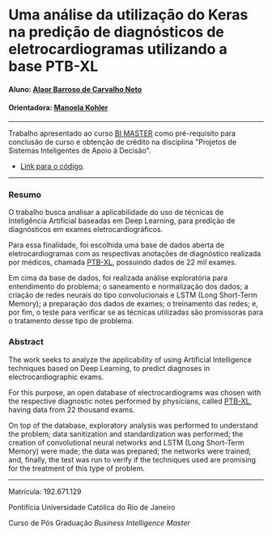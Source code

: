 # Uma análise da utilização do Keras na predição de diagnósticos de eletrocardiogramas utilizando a base PTB-XL

#### Aluno: [Alaor Barroso de Carvalho Neto](https://github.com/alaorneto)
#### Orientadora: [Manoela Kohler](https://github.com/manoelakohler)

---

Trabalho apresentado ao curso [BI MASTER](https://ica.puc-rio.ai/bi-master) como pré-requisito para conclusão de curso e obtenção de crédito na disciplina "Projetos de Sistemas Inteligentes de Apoio à Decisão".

- [Link para o código](ptbxl/notebook.ipynb). 


---

### Resumo


O trabalho busca analisar a aplicabilidade do uso de técnicas de Inteligência Artificial baseadas em Deep Learning, para predição de diagnósticos em exames eletrocardiográficos.

Para essa finalidade, foi escolhida uma base de dados aberta de eletrocardiogramas com as respectivas anotações de diagnóstico realizada por médicos, chamada [PTB-XL](https://physionet.org/content/ptb-xl/1.0.1/), possuindo dados de 22 mil exames.

Em cima da base de dados, foi realizada análise exploratória para entendimento do problema; o saneamento e normalização dos dados; a criação de redes neurais do tipo convolucionais e LSTM (Long Short-Term Memory); a preparação dos dados de exames; o treinamento das redes; e, por fim, o teste para verificar se as técnicas utilizadas são promissoras para o tratamento desse tipo de problema.

### Abstract 


The work seeks to analyze the applicability of using Artificial Intelligence techniques based on Deep Learning, to predict diagnoses in electrocardiographic exams.

For this purpose, an open database of electrocardiograms was chosen with the respective diagnostic notes performed by physicians, called [PTB-XL](https://physionet.org/content/ptb-xl/1.0.1/), having data from 22 thousand exams.

On top of the database, exploratory analysis was performed to understand the problem; data sanitization and standardization was performed; the creation of convolutional neural networks and LSTM (Long Short-Term Memory) were made; the data was prepared; the networks were trained; and, finally, the test was run to verify if the techniques used are promising for the treatment of this type of problem. 

---

Matrícula: 192.671.129

Pontifícia Universidade Católica do Rio de Janeiro

Curso de Pós Graduação *Business Intelligence Master*
